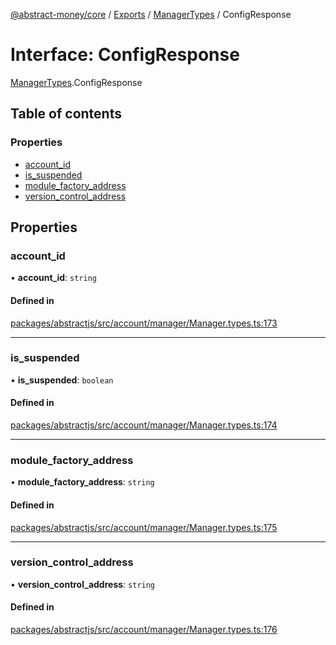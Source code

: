 [@abstract-money/core](../README.md) / [Exports](../modules.md) / [ManagerTypes](../modules/ManagerTypes.md) / ConfigResponse

# Interface: ConfigResponse

[ManagerTypes](../modules/ManagerTypes.md).ConfigResponse

## Table of contents

### Properties

- [account\_id](ManagerTypes.ConfigResponse.md#account_id)
- [is\_suspended](ManagerTypes.ConfigResponse.md#is_suspended)
- [module\_factory\_address](ManagerTypes.ConfigResponse.md#module_factory_address)
- [version\_control\_address](ManagerTypes.ConfigResponse.md#version_control_address)

## Properties

### account\_id

• **account\_id**: `string`

#### Defined in

[packages/abstractjs/src/account/manager/Manager.types.ts:173](https://github.com/AbstractSDK/frontend/blob/07410073/packages/abstractjs/src/account/manager/Manager.types.ts#L173)

___

### is\_suspended

• **is\_suspended**: `boolean`

#### Defined in

[packages/abstractjs/src/account/manager/Manager.types.ts:174](https://github.com/AbstractSDK/frontend/blob/07410073/packages/abstractjs/src/account/manager/Manager.types.ts#L174)

___

### module\_factory\_address

• **module\_factory\_address**: `string`

#### Defined in

[packages/abstractjs/src/account/manager/Manager.types.ts:175](https://github.com/AbstractSDK/frontend/blob/07410073/packages/abstractjs/src/account/manager/Manager.types.ts#L175)

___

### version\_control\_address

• **version\_control\_address**: `string`

#### Defined in

[packages/abstractjs/src/account/manager/Manager.types.ts:176](https://github.com/AbstractSDK/frontend/blob/07410073/packages/abstractjs/src/account/manager/Manager.types.ts#L176)

